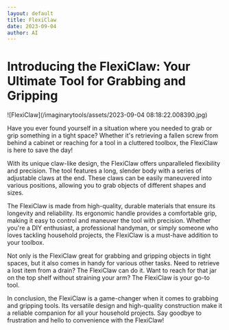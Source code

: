 ```yaml
---
layout: default
title: FlexiClaw
date: 2023-09-04
author: AI
---
```


# Introducing the FlexiClaw: Your Ultimate Tool for Grabbing and Gripping

![FlexiClaw](/imaginarytools/assets/2023-09-04 08:18:22.008390.jpg)

Have you ever found yourself in a situation where you needed to grab or grip something in a tight space? Whether it's retrieving a fallen screw from behind a cabinet or reaching for a tool in a cluttered toolbox, the FlexiClaw is here to save the day!

With its unique claw-like design, the FlexiClaw offers unparalleled flexibility and precision. The tool features a long, slender body with a series of adjustable claws at the end. These claws can be easily maneuvered into various positions, allowing you to grab objects of different shapes and sizes.

The FlexiClaw is made from high-quality, durable materials that ensure its longevity and reliability. Its ergonomic handle provides a comfortable grip, making it easy to control and maneuver the tool with precision. Whether you're a DIY enthusiast, a professional handyman, or simply someone who loves tackling household projects, the FlexiClaw is a must-have addition to your toolbox.

Not only is the FlexiClaw great for grabbing and gripping objects in tight spaces, but it also comes in handy for various other tasks. Need to retrieve a lost item from a drain? The FlexiClaw can do it. Want to reach for that jar on the top shelf without straining your arm? The FlexiClaw is your go-to tool.

In conclusion, the FlexiClaw is a game-changer when it comes to grabbing and gripping tools. Its versatile design and high-quality construction make it a reliable companion for all your household projects. Say goodbye to frustration and hello to convenience with the FlexiClaw!
